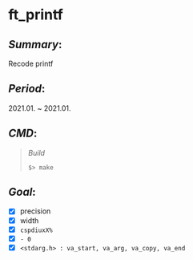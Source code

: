 # ft_printf

## *Summary*:
Recode printf

## *Period*:
2021.01. ~ 2021.01.

## *CMD*:
> *Build*
>
> `$> make`

## *Goal*:
- [x] precision
- [x] width
- [x] `cspdiuxX%`
- [x] `- 0`
- [x] `<stdarg.h> : va_start, va_arg, va_copy, va_end`
